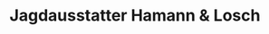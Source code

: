 ---
title: "Jagdausstatter Hamann & Losch"
url: /hagenow/jagdausstatter-hamann-und-losch/
shop: Waffen
---